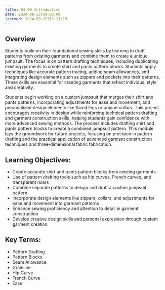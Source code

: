 ```yaml
---
title: 04.00 Introduction
date: 2024-09-23T09:00:00
lastmod: 2024-09-22T18:11:13
---
```


## Overview

Students build on their foundational sewing skills by learning to draft patterns from existing garments and combine them to create a unique jumpsuit. The focus is on pattern drafting techniques, including duplicating existing garments to create shirt and pants pattern blocks. Students apply techniques like accurate pattern tracing, adding seam allowances, and integrating design elements such as zippers and pockets into their patterns. These skills are essential for creating garments that reflect individual style and creativity.

Students begin working on a custom jumpsuit that merges their shirt and pants patterns, incorporating adjustments for ease and movement, and personalized design elements like flared legs or unique collars. This project encourages creativity in design while reinforcing technical pattern drafting and garment construction skills, helping students gain confidence with more advanced sewing methods. The process includes drafting shirt and pants pattern blocks to create a combined jumpsuit pattern. This module lays the groundwork for future projects, focusing on precision in pattern drafting and the practical application of advanced garment construction techniques and three-dimensional fabric fabrication.

## Learning Objectives:

- Create accurate shirt and pants pattern blocks from existing garments
- Use of pattern drafting tools such as hip curves, French curves, and transparent rulers
- Combine separate patterns to design and draft a custom jumpsuit pattern
- Incorporate design elements like zippers, collars, and adjustments for ease and movement into garment patterns
- Enhance sewing proficiency and attention to detail in garment construction
- Develop creative design skills and personal expression through custom garment creation

## Key Terms:

- Pattern Drafting
- Pattern Blocks
- Seam Allowance
- Grainline
- Hip Curve
- French Curve
- Ease
